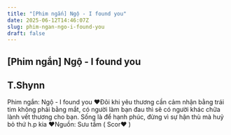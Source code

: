 ```yaml
---
title: "[Phim ngắn] Ngộ - I found you"
date: 2025-06-12T14:46:07Z
slug: phim-ngan-ngo-i-found-you
draft: false
---
```


## [Phim ngắn] Ngộ - I found you

## T.Shynn

Phim ngắn: Ngộ - I found you ♥Đôi khi yêu thương cần cảm nhận bằng trái tim không phải bằng mắt, có người làm bạn đau thì sẽ có người khác chữa lành vết thương cho bạn. Sống là để hạnh phúc, đừng vì sự hận thù mà huỷ bỏ thứ h.p kia ♥Nguồn: Sưu tầm ( Scor♥ )